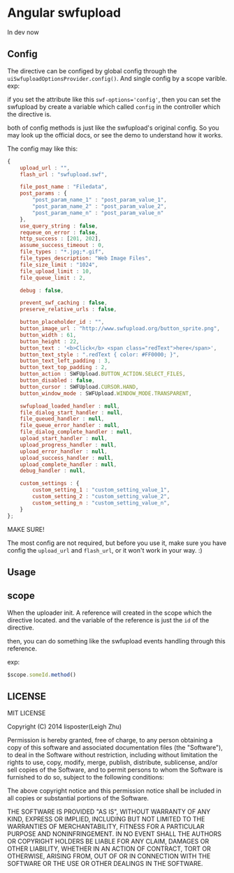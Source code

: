 # Angular swfupload


In dev now




## Config

The directive can be configed by global config through the `uiSwfuploadOptionsProvider.config()`. And single config by a scope varible. exp:

if you set the attribute like this `swf-options='config'`, then you can set the swfupload by create a variable which called `config` in the controller which the directive is.

both of config methods is just like the swfupload's original config. So you may look up the official docs, or see the demo to understand how it works.

The config may like this:

```js
{
    upload_url : "",
    flash_url : "swfupload.swf",

    file_post_name : "Filedata",
    post_params : {
        "post_param_name_1" : "post_param_value_1",
        "post_param_name_2" : "post_param_value_2",
        "post_param_name_n" : "post_param_value_n"
    },
    use_query_string : false,
    requeue_on_error : false,
    http_success : [201, 202],
    assume_success_timeout : 0,
    file_types : "*.jpg;*.gif",
    file_types_description: "Web Image Files",
    file_size_limit : "1024",
    file_upload_limit : 10,
    file_queue_limit : 2,

    debug : false,

    prevent_swf_caching : false,
    preserve_relative_urls : false,

    button_placeholder_id : "",
    button_image_url : "http://www.swfupload.org/button_sprite.png",
    button_width : 61,
    button_height : 22,
    button_text : '<b>Click</b> <span class="redText">here</span>',
    button_text_style : ".redText { color: #FF0000; }",
    button_text_left_padding : 3,
    button_text_top_padding : 2,
    button_action : SWFUpload.BUTTON_ACTION.SELECT_FILES,
    button_disabled : false,
    button_cursor : SWFUpload.CURSOR.HAND,
    button_window_mode : SWFUpload.WINDOW_MODE.TRANSPARENT,

    swfupload_loaded_handler : null,
    file_dialog_start_handler : null,
    file_queued_handler : null,
    file_queue_error_handler : null,
    file_dialog_complete_handler : null,
    upload_start_handler : null,
    upload_progress_handler : null,
    upload_error_handler : null,
    upload_success_handler : null,
    upload_complete_handler : null,
    debug_handler : null,

    custom_settings : {
        custom_setting_1 : "custom_setting_value_1",
        custom_setting_2 : "custom_setting_value_2",
        custom_setting_n : "custom_setting_value_n",
    }
};
```

MAKE SURE!

The most config are not required, but before you use it, make sure you have config the `upload_url` and `flash_url`, or it won't work in your way. :)


## Usage

## scope

When the uploader init. A reference will created in the scope which the directive located. and the variable of the reference is just the `id` of the directive.

then, you can do something like the swfupload events handling through this reference.

exp:
```js
$scope.someId.method()
```


## LICENSE

MIT LICENSE

Copyright (C) 2014 lisposter(Leigh Zhu)

Permission is hereby granted, free of charge, to any person obtaining a copy of this software and associated documentation files (the "Software"), to deal in the Software without restriction, including without limitation the rights to use, copy, modify, merge, publish, distribute, sublicense, and/or sell copies of the Software, and to permit persons to whom the Software is furnished to do so, subject to the following conditions:

The above copyright notice and this permission notice shall be included in all copies or substantial portions of the Software.

THE SOFTWARE IS PROVIDED "AS IS", WITHOUT WARRANTY OF ANY KIND, EXPRESS OR IMPLIED, INCLUDING BUT NOT LIMITED TO THE WARRANTIES OF MERCHANTABILITY, FITNESS FOR A PARTICULAR PURPOSE AND NONINFRINGEMENT. IN NO EVENT SHALL THE AUTHORS OR COPYRIGHT HOLDERS BE LIABLE FOR ANY CLAIM, DAMAGES OR OTHER LIABILITY, WHETHER IN AN ACTION OF CONTRACT, TORT OR OTHERWISE, ARISING FROM, OUT OF OR IN CONNECTION WITH THE SOFTWARE OR THE USE OR OTHER DEALINGS IN THE SOFTWARE.

